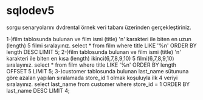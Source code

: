 # sqlodev5
sorgu senaryolarını dvdrental örnek veri tabanı üzerinden gerçekleştiriniz.

1-)film tablosunda bulunan ve film ismi (title) 'n' karakteri ile biten en uzun (length) 5 filmi sıralayınız.
select * from film where title LIKE '%n' ORDER BY length DESC LIMIT 5;
2-)film tablosunda bulunan ve film ismi (title) 'n' karakteri ile biten en kısa (length) ikinci(6,7,8,9,10) 5 filmi(6,7,8,9,10) sıralayınız.
select * from film where title LIKE '%n' ORDER BY length OFFSET 5 LIMIT 5;
3-)customer tablosunda bulunan last_name sütununa göre azalan yapılan sıralamada store_id 1 olmak koşuluyla ilk 4 veriyi sıralayınız.
select last_name from customer where store_id = 1 ORDER BY last_name DESC LIMIT 4;
